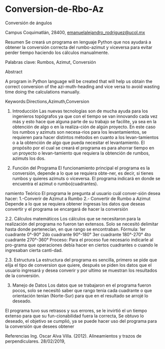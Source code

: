 # Conversion-de-Rbo-Az

Conversión de ángulos

Campus Coquimatlán, 28400, emanuelalejandro_rodriguez@ucol.mx

Resumen
Se creará un programa en lenguaje Python que nos ayudará a obtener la conversión correcta del rumbo-azimut y viceversa para evitar perder tiempo haciendo los cálculos manualmente. 

Palabras clave: Rumbos, Azimut, Conversión

Abstract

A program in Python language will be created that will help us obtain the correct conversion of the azi-muth-heading and vice versa to avoid wasting time doing the calculations manually.

Keywords:Directions,Azimuth,Conversion 

1. 	Introducción
Las nuevas tecnologías son de mucha ayuda para los ingenieros topógrafos ya que con el tiempo se van innovando cada vez más y esto hace que alguna parte de su trabajo se facilite, ya sea en la obtención de algo o en la realiza-ción de algún proyecto.
En este caso los rumbos y azimuts son necesa-rios para los levantamientos, se requieren para hacer distintos métodos en cuanto a los levan-tamientos o a la obtención de algo que pueda necesitar el levantamiento.
El propósito por el cual se creará el programa es para ahorrar tiempo en un proyecto o levan-tamiento que requiera la obtención de rumbos, azimuts los dos.

2. 	Función del Programa
El funcionamiento principal el programa es la conversión, depende a lo que se requiera obte-ner, es decir, si tienes rumbos y quieres azimuts o viceversa. El programa indicará en donde se encuentra el azimut o rumbo(cuadrantes).

namiento Teórico 
El programa le pregunta al usuario cuál conver-sión desea hacer:
1.-Converir de Azimut a Rumbo
2.- Convertir de Rumbo a Azimut
Depende a lo que se requiera obtener ingresas los datos que deseas convertir y el programa se encargará de hacer la conversión

2.2. 	Cálculos matemáticos
Los cálculos que se necesitaron para la realización del programa no fueron tan extensos.
Solo se necesitó delimitar hasta donde pertenecían, en que rango se encontraban.
Fórmula:
1er cuadrante 0°-90°
2do cuadrante 90°-180°
3er cuadrante 180°-270°
4to cuadrante 270°-360°
Proceso:
Para el proceso fue necesario indicarle al pro-grama que operaciones debía hacer en ciertos cuadrantes o cuando le ingresaban cierta canti-dad.

2.3. 	Estructura
La estructura del programa es sencilla, primero se pide que elija el tipo de conversion que quiere, después se piden los datos que el usuario ingresará y desea converir y por ultimo se muestran los resultados de la conversión.

3. 	Manejo de Datos
Los datos que se trabajaron en el programa fueron pocos, solo se necesitó saber que rango tenia cada cuadrante o que orientación tenían (Norte-Sur) para que en el resultado se arrojé lo deseado.

El programa tuvo sus retrasos y sus errores, se le invirtió el un tiempo extenso para que su fun-cionabilidad fuera la correcta,
Se obtuvo lo deseado, el objetivo se cumplió, ya se puede hacer uso del programa para la conversión que desees obtener

Referencias
Ing. Oscar Alva Villa. (2012). Alineamientos y trazos de 
perpendiculares. 28/02/2019,
